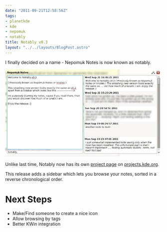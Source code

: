 ```yaml
---
date: "2011-09-21T12:58:56Z"
tags:
- planetkde
- kde
- nepomuk
- notably
title: Notably v0.3
layout: "../../layouts/BlogPost.astro"
---
```


I finally decided on a name - Nepomuk Notes is now known as notably.

![A new version!][]

Unlike last time, Notably now has its own [project page][] on
[projects.kde.org][].

This release adds a sidebar which lets you browse your notes, sorted in
a reverse chronological order.

Next Steps
==========

-   Make/Find someone to create a nice icon
-   Allow browsing by tags
-   Better KWin integration

  [A new version!]: /blog/images/2011/09/21/notably0.3.jpeg
  [project page]: https://projects.kde.org/projects/playground/base/notably
  [projects.kde.org]: http://projects.kde.org/
